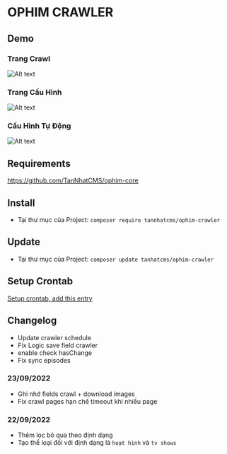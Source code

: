# OPHIM CRAWLER

## Demo
### Trang Crawl
![Alt text](https://i.ibb.co/WPy9Hp7/CRAWLER-INDEX.png "Crawler Page")

### Trang Cấu Hình
![Alt text](https://i.ibb.co/zmDYwRd/CRAWLER-OPTION.png "Options Page")

### Cấu Hình Tự Động
![Alt text](https://i.ibb.co/5jY3s2P/CRAWLER-SCHEDULE.png "Options Page")

## Requirements
https://github.com/TanNhatCMS/ophim-core

## Install
- Tại thư mục của Project: `composer require tannhatcms/ophim-crawler`

## Update
- Tại thư mục của Project: `composer update tanhatcms/ophim-crawler`

## Setup Crontab
[Setup crontab, add this entry](https://github.com/TanNhatCMS/ophim-core#reset-view-counter)

## Changelog
- Update crawler schedule
- Fix Logic save field crawler
- enable check hasChange
- Fix sync episodes
### 23/09/2022
- Ghi nhớ fields crawl + download images
- Fix crawl pages hạn chế timeout khi nhiều page
### 22/09/2022
- Thêm lọc bỏ qua theo định dạng
- Tạo thể loại đối với định dạng là `hoạt hình` và `tv shows`
